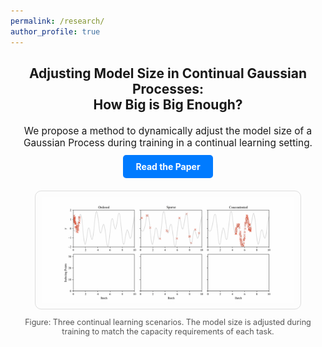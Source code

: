 ```yaml
---
permalink: /research/
author_profile: true
---
```


<div style="text-align: center; margin-top: 20px;">
  <h2>
    Adjusting Model Size in Continual Gaussian Processes:<br>
    How Big is Big Enough?
  </h2>
</div>

<div style="text-align: center; margin-top: 20px; font-size: 1.1em;">
  We propose a method to dynamically adjust the model size of a Gaussian Process during training in a continual learning setting.
</div>

<div style="text-align: center; margin-top: 20px;">
  <a href="https://arxiv.org/pdf/2408.07588" class="btn" style="text-decoration: none; padding: 10px 20px; background-color: #007BFF; color: white; border-radius: 5px; font-weight: bold;">
    Read the Paper
  </a>
</div>

<div style="text-align: center; margin-top: 30px;">
  <img src="/images/animated_batches.gif" alt="Dynamic Model Size" style="max-width: 80%; border: 1px solid #ddd; border-radius: 10px; padding: 10px;">
  <p style="margin-top: 10px; font-size: 0.9em; color: #555;">
    Figure: Three continual learning scenarios. The model size is adjusted during training to match the capacity requirements of each task.
  </p>
</div>
